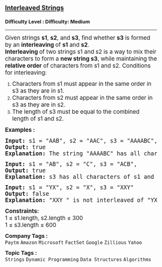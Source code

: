 <h2><a href="https://www.geeksforgeeks.org/problems/interleaved-strings/1?page=4&company=Google&sortBy=submissions">Interleaved Strings</a></h2><h3>Difficulty Level : Difficulty: Medium</h3><hr><div class="problems_problem_content__Xm_eO"><p><span style="font-size: 14pt;">Given strings <strong>s1</strong>, <strong>s2</strong>, and <strong>s3</strong>, find whether <strong>s3</strong> is formed by an <strong>interleaving </strong>of <strong>s1</strong> and <strong>s2</strong>.<br><strong>Interleaving </strong>of two strings s1 and s2 is a way to mix their characters to form a <strong>new string s3</strong>, while maintaining the <strong>relative order</strong> of characters from s1 and s2. Conditions for interleaving:<br></span></p>
<ol>
<li><span style="font-size: 14pt;">Characters from s1 must appear in the same order in s3 as they are in s1.</span></li>
<li><span style="font-size: 14pt;">Characters from s2 must appear in the same order in s3 as they are in s2.</span></li>
<li><span style="font-size: 14pt;">The length of s3 must be equal to the combined length of s1 and s2.</span></li>
</ol>
<p><span style="font-size: 14pt;"><strong>Examples :</strong></span></p>
<pre><span style="font-size: 14pt;"><span style="font-size: 18.6667px;"><strong>Input: </strong>s1 = "AAB", s2 = "AAC", s3 = "AAAABC", <strong>
Output: </strong>true<strong>
Explanation: </strong>The string "AAAABC" has all characters of the other two strings and in the same order.</span></span></pre>
<pre><span style="font-size: 14pt;"><span style="font-size: 18.6667px;"><strong>Input: </strong>s1 = "AB", s2 = "C", s3 = "ACB", <strong>
Output: </strong>true
<strong>Explanation: </strong>s3 has all characters of s1 and s2 and retains order of characters of s1.</span></span></pre>
<pre><span style="font-size: 14pt;"><span style="font-size: 18.6667px;"><strong>Input: </strong>s1 = "YX", s2 = "X", s3 = "XXY"<strong>
Output: </strong>false<strong>
Explanation: </strong>"XXY " is not interleaved of "YX" and "X". The strings that can be formed are YXX and XYX</span></span></pre>
<p><span style="font-size: 14pt;"><strong>Constraints:</strong><br>1 ≤ s1.length, s2.length ≤ 300<br>1 ≤ s3.length ≤ 600</span></p></div><p><span style=font-size:18px><strong>Company Tags : </strong><br><code>Paytm</code>&nbsp;<code>Amazon</code>&nbsp;<code>Microsoft</code>&nbsp;<code>FactSet</code>&nbsp;<code>Google</code>&nbsp;<code>Zillious</code>&nbsp;<code>Yahoo</code>&nbsp;<br><p><span style=font-size:18px><strong>Topic Tags : </strong><br><code>Strings</code>&nbsp;<code>Dynamic Programming</code>&nbsp;<code>Data Structures</code>&nbsp;<code>Algorithms</code>&nbsp;